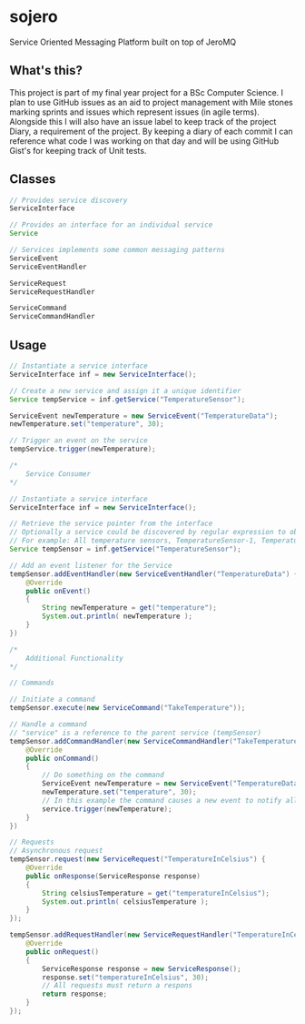 # sojero

Service Oriented Messaging Platform built on top of JeroMQ

## What's this?

This project is part of my final year project for a BSc Computer Science.
I plan to use GitHub issues as an aid to project management with Mile stones marking sprints and issues which represent
issues (in agile terms).
Alongside this I will also have an issue label to keep track of the project Diary, a requirement of the project.
By keeping a diary of each commit I can reference what code I was working on that day and will be using GitHub Gist's
for keeping track of Unit tests.

## Classes

```java
// Provides service discovery
ServiceInterface

// Provides an interface for an individual service
Service

// Services implements some common messaging patterns
ServiceEvent
ServiceEventHandler

ServiceRequest
ServiceRequestHandler

ServiceCommand
ServiceCommandHandler
```

## Usage

```java
// Instantiate a service interface
ServiceInterface inf = new ServiceInterface();

// Create a new service and assign it a unique identifier
Service tempService = inf.getService("TemperatureSensor");

ServiceEvent newTemperature = new ServiceEvent("TemperatureData");
newTemperature.set("temperature", 30);

// Trigger an event on the service
tempService.trigger(newTemperature);

/*
	Service Consumer
*/

// Instantiate a service interface
ServiceInterface inf = new ServiceInterface();

// Retrieve the service pointer from the interface
// Optionally a service could be discovered by regular expression to obtain a List of Services that match a pattern
// For example: All temperature sensors, TemperatureSensor-1, TemperatureSensor-2 with the pattern \TemperatureSensor-\d+\
Service tempSensor = inf.getService("TemperatureSensor");

// Add an event listener for the Service
tempSensor.addEventHandler(new ServiceEventHandler("TemperatureData") {
	@Override
	public onEvent()
	{
		String newTemperature = get("temperature");
		System.out.println( newTemperature );
	}
})

/*
	Additional Functionality
*/

// Commands

// Initiate a command
tempSensor.execute(new ServiceCommand("TakeTemperature"));

// Handle a command
// "service" is a reference to the parent service (tempSensor)
tempSensor.addCommandHandler(new ServiceCommandHandler("TakeTemperature") {
	@Override
	public onCommand()
	{
		// Do something on the command
		ServiceEvent newTemperature = new ServiceEvent("TemperatureData");
		newTemperature.set("temperature", 30);
		// In this example the command causes a new event to notify all listeners of an event
		service.trigger(newTemperature);
	}
})

// Requests
// Asynchronous request
tempSensor.request(new ServiceRequest("TemperatureInCelsius") {
	@Override
	public onResponse(ServiceResponse response)
	{
		String celsiusTemperature = get("temperatureInCelsius");
		System.out.println( celsiusTemperature );
	}
});

tempSensor.addRequestHandler(new ServiceRequestHandler("TemperatureInCelsius") {
	@Override
	public onRequest()
	{
		ServiceResponse response = new ServiceResponse();
		response.set("temperatureInCelsius", 30);
		// All requests must return a respons
		return response;
	}
});
```
